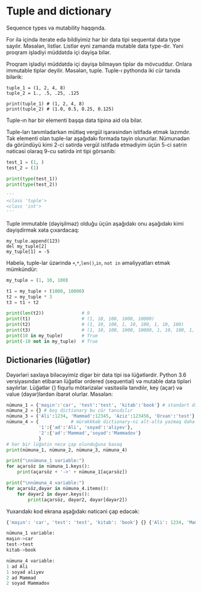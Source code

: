 # Tuple and dictionary

Sequence types və mutability haqqında.

For ilə içində iterate edə bildiyimiz hər bir data tipi sequental data type sayılır. Məsələn, listlər. Listlər eyni zamanda mutable data type-dır. Yəni proqram işlədiyi müddətdə içi dəyişə bilər.

Proqram işlədiyi müddətdə içi dəyişə bilməyən tiplər də mövcuddur. Onlara immutable tiplər deyilir. Məsələn, tuple. Tuple-ı pythonda iki cür tanıda bilərik:

```
tuple_1 = (1, 2, 4, 8)
tuple_2 = 1., .5, .25, .125

print(tuple_1) # (1, 2, 4, 8)
print(tuple_2) # (1.0, 0.5, 0.25, 0.125)
```

Tuple-ın hər bir elementi başqa data tipinə aid ola bilər.

Tuple-ları tanımladarkən mütləq vergül işarəsindən istifadə etmək lazımdır. Tək elementi olan tuple-lar aşağıdakı formada təyin olunurlar. Nümunədən də göründüyü kimi 2-ci sətirdə vergül istifadə etmədiyim üçün 5-ci sətrin nəticəsi olaraq 9-cu sətirdə int tipi görsənib:

```python
test_1 = (1, )
test_2 = (1)

print(type(test_1))
print(type(test_2))

'''
<class 'tuple'>
<class 'int'>
'''
```

Tuple immutable (dəyişilməz) olduğu üçün aşağıdakı onu aşağıdakı kimi dəyişdirmək xəta çıxardacaq:

```
my_tuple.append(123)
del my_tuple[2]
my_tuple[1] = -5
```

Habelə, tuple-lar üzərində `+`,`*`,`len()`,`in`, `not in` əməliyyatları etmək mümkündür:

```python
my_tuple = (1, 10, 100)

t1 = my_tuple + (1000, 10000)
t2 = my_tuple * 3
t3 = t1 + t2

print(len(t2))              # 9
print(t1)                   # (1, 10, 100, 1000, 10000)
print(t2)                   # (1, 10, 100, 1, 10, 100, 1, 10, 100)
print(t3)                   # (1, 10, 100, 1000, 10000, 1, 10, 100, 1, 10, 100, 1, 10, 100)
print(10 in my_tuple)       # True
print(-10 not in my_tuple)  # True
```

## Dictionaries (lüğətlər)

Dəyərləri saxlaya biləcəyimiz digər bir data tipi isə lüğətlərdir. Python 3.6 versiyasından etibarən lüğətlər ordered (sequential) və mutable data tipləri sayılırlar. Lüğətlər {} fiqurlu mötərizələr vasitəsilə tanıdılır, key (açar) və value (dəyər)lərdən ibarət olurlar. Məsələn:

```python
nümunə_1 = {'maşın':'car', 'test':'test', 'kitab':'book'} # standart dictionary tanıtımı
nümunə_2 = {} # boş dictionary bu cür tanıdılır
nümunə_3 = {'Ali':1234, 'Mammad':12345, 'Aziz':123456, 'Orxan':'test'} # dictionary içində bir neçə fərqli data tipi ola bilər
nümunə_4 = {            # mürəkkkəb dictionary-ni alt-alta yazmaq daha rahatdır.
            '1':{'ad':'Ali', 'soyad':'aliyev'},
            '2':{'ad':'Mammad','soyad':'Mammadov'}
            }
# hər bir lüğətin necə çap olunduğuna baxaq
print(nümunə_1, nümunə_2, nümunə_3, nümunə_4)

print("\nnümunə_1 variable:")
for açarsöz in nümunə_1.keys():
    print(açarsöz + '->' + nümunə_1[açarsöz])

print("\nnümunə_4 variable:")
for açarsöz,dəyər in nümunə_4.items():
    for dəyər2 in dəyər.keys():
        print(açarsöz, dəyər2, dəyər[dəyər2])
```

Yuxarıdakı kod ekrana aşağıdakı nəticəni çap edəcək:

```python
{'maşın': 'car', 'test': 'test', 'kitab': 'book'} {} {'Ali': 1234, 'Mammad': 12345, 'Aziz': 123456, 'Orxan': 'test'} {'1': {'ad': 'Ali', 'soyad': 'aliyev'}, '2': {'ad': 'Mammad', 'soyad': 'Mammadov'}}

nümunə_1 variable:
maşın->car
test->test
kitab->book

nümunə_4 variable:
1 ad Ali
1 soyad aliyev
2 ad Mammad
2 soyad Mammadov
```

